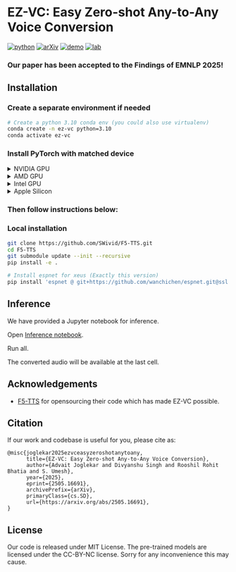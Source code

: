 # EZ-VC: Easy Zero-shot Any-to-Any Voice Conversion

[![python](https://img.shields.io/badge/Python-3.10-brightgreen)](https://github.com/EZ-VC/EZ-VC)
[![arXiv](https://img.shields.io/badge/arXiv-2505.16691-b31b1b.svg?logo=arXiv)](https://arxiv.org/abs/2505.16691)
[![demo](https://img.shields.io/badge/GitHub-Demo%20page-orange.svg)](https://ez-vc.github.io/)
[![lab](https://img.shields.io/badge/SPRING-Lab-grey?labelColor=lightgrey)](https://asr.iitm.ac.in/)
<!-- <img src="https://github.com/user-attachments/assets/12d7749c-071a-427c-81bf-b87b91def670" alt="Watermark" style="width: 40px; height: auto"> -->


### Our paper has been accepted to the Findings of EMNLP 2025!

## Installation

### Create a separate environment if needed

```bash
# Create a python 3.10 conda env (you could also use virtualenv)
conda create -n ez-vc python=3.10
conda activate ez-vc
```

### Install PyTorch with matched device

<details>
<summary>NVIDIA GPU</summary>

> ```bash
> # Install pytorch with your CUDA version, e.g.
> pip install torch==2.4.0+cu124 torchaudio==2.4.0+cu124 --extra-index-url https://download.pytorch.org/whl/cu124
> ```

</details>

<details>
<summary>AMD GPU</summary>

> ```bash
> # Install pytorch with your ROCm version (Linux only), e.g.
> pip install torch==2.5.1+rocm6.2 torchaudio==2.5.1+rocm6.2 --extra-index-url https://download.pytorch.org/whl/rocm6.2
> ```

</details>

<details>
<summary>Intel GPU</summary>

> ```bash
> # Install pytorch with your XPU version, e.g.
> # Intel® Deep Learning Essentials or Intel® oneAPI Base Toolkit must be installed
> pip install torch torchaudio --index-url https://download.pytorch.org/whl/test/xpu
> 
> # Intel GPU support is also available through IPEX (Intel® Extension for PyTorch)
> # IPEX does not require the Intel® Deep Learning Essentials or Intel® oneAPI Base Toolkit
> # See: https://pytorch-extension.intel.com/installation?request=platform
> ```

</details>

<details>
<summary>Apple Silicon</summary>

> ```bash
> # Install the stable pytorch, e.g.
> pip install torch torchaudio
> ```

</details>

### Then follow instructions below:


### Local installation

```bash
git clone https://github.com/SWivid/F5-TTS.git
cd F5-TTS
git submodule update --init --recursive
pip install -e .

# Install espnet for xeus (Exactly this version)
pip install 'espnet @ git+https://github.com/wanchichen/espnet.git@ssl'
```

## Inference

We have provided a Jupyter notebook for inference.

Open [Inference notebook](src/f5_tts/infer/infer.ipynb).

Run all. 

The converted audio will be available at the last cell.


## Acknowledgements

- [F5-TTS](https://arxiv.org/abs/2410.06885) for opensourcing their code which has made EZ-VC possible.

## Citation
If our work and codebase is useful for you, please cite as:
```
@misc{joglekar2025ezvceasyzeroshotanytoany,
      title={EZ-VC: Easy Zero-shot Any-to-Any Voice Conversion}, 
      author={Advait Joglekar and Divyanshu Singh and Rooshil Rohit Bhatia and S. Umesh},
      year={2025},
      eprint={2505.16691},
      archivePrefix={arXiv},
      primaryClass={cs.SD},
      url={https://arxiv.org/abs/2505.16691}, 
}
```
## License

Our code is released under MIT License. The pre-trained models are licensed under the CC-BY-NC license. Sorry for any inconvenience this may cause.
